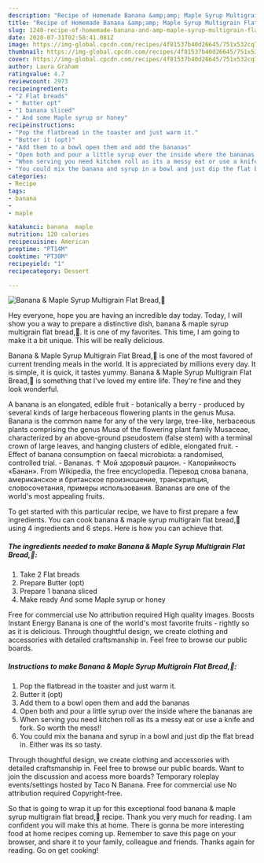 ```yaml
---
description: "Recipe of Homemade Banana &amp;amp; Maple Syrup Multigrain Flat Bread,💚"
title: "Recipe of Homemade Banana &amp;amp; Maple Syrup Multigrain Flat Bread,💚"
slug: 1240-recipe-of-homemade-banana-and-amp-maple-syrup-multigrain-flat-bread
date: 2020-07-31T02:58:41.081Z
image: https://img-global.cpcdn.com/recipes/4f81537b40d26645/751x532cq70/banana-maple-syrup-multigrain-flat-bread💚-recipe-main-photo.jpg
thumbnail: https://img-global.cpcdn.com/recipes/4f81537b40d26645/751x532cq70/banana-maple-syrup-multigrain-flat-bread💚-recipe-main-photo.jpg
cover: https://img-global.cpcdn.com/recipes/4f81537b40d26645/751x532cq70/banana-maple-syrup-multigrain-flat-bread💚-recipe-main-photo.jpg
author: Laura Graham
ratingvalue: 4.7
reviewcount: 2973
recipeingredient:
- "2 Flat breads"
- " Butter opt"
- "1 banana sliced"
- " And some Maple syrup or honey"
recipeinstructions:
- "Pop the flatbread in the toaster and just warm it."
- "Butter it (opt)"
- "Add them to a bowl open them and add the bananas"
- "Open both and pour a little syrup over the inside where the bananas are"
- "When serving you need kitchen roll as its a messy eat or use a knife and fork. So worth the mess!!"
- "You could mix the banana and syrup in a bowl and just dip the flat bread in. Either was its so tasty."
categories:
- Recipe
tags:
- banana
- 
- maple

katakunci: banana  maple 
nutrition: 120 calories
recipecuisine: American
preptime: "PT14M"
cooktime: "PT30M"
recipeyield: "1"
recipecategory: Dessert

---
```



![Banana &amp; Maple Syrup Multigrain Flat Bread,💚](https://img-global.cpcdn.com/recipes/4f81537b40d26645/751x532cq70/banana-maple-syrup-multigrain-flat-bread💚-recipe-main-photo.jpg)

Hey everyone, hope you are having an incredible day today. Today, I will show you a way to prepare a distinctive dish, banana &amp; maple syrup multigrain flat bread,💚. It is one of my favorites. This time, I am going to make it a bit unique. This will be really delicious.

Banana &amp; Maple Syrup Multigrain Flat Bread,💚 is one of the most favored of current trending meals in the world. It is appreciated by millions every day. It is simple, it is quick, it tastes yummy. Banana &amp; Maple Syrup Multigrain Flat Bread,💚 is something that I've loved my entire life. They're fine and they look wonderful.

A banana is an elongated, edible fruit - botanically a berry - produced by several kinds of large herbaceous flowering plants in the genus Musa. Banana is the common name for any of the very large, tree-like, herbaceous plants comprising the genus Musa of the flowering plant family Musaceae, characterized by an above-ground pseudostem (false stem) with a terminal crown of large leaves, and hanging clusters of edible, elongated fruit. - Effect of banana consumption on faecal microbiota: a randomised, controlled trial. - Bananas. ↑ Мой здоровый рацион. - Калорийность «Банан». From Wikipedia, the free encyclopedia. Перевод слова banana, американское и британское произношение, транскрипция, словосочетания, примеры использования. Bananas are one of the world&#39;s most appealing fruits.


To get started with this particular recipe, we have to first prepare a few ingredients. You can cook banana &amp; maple syrup multigrain flat bread,💚 using 4 ingredients and 6 steps. Here is how you can achieve that.

<!--inarticleads1-->

##### The ingredients needed to make Banana &amp; Maple Syrup Multigrain Flat Bread,💚:

1. Take 2 Flat breads
1. Prepare  Butter (opt)
1. Prepare 1 banana sliced
1. Make ready  And some Maple syrup or honey


Free for commercial use No attribution required High quality images. Boosts Instant Energy Banana is one of the world&#39;s most favorite fruits - rightly so as it is delicious. Through thoughtful design, we create clothing and accessories with detailed craftsmanship in. Feel free to browse our public boards. 

<!--inarticleads2-->

##### Instructions to make Banana &amp; Maple Syrup Multigrain Flat Bread,💚:

1. Pop the flatbread in the toaster and just warm it.
1. Butter it (opt)
1. Add them to a bowl open them and add the bananas
1. Open both and pour a little syrup over the inside where the bananas are
1. When serving you need kitchen roll as its a messy eat or use a knife and fork. So worth the mess!!
1. You could mix the banana and syrup in a bowl and just dip the flat bread in. Either was its so tasty.


Through thoughtful design, we create clothing and accessories with detailed craftsmanship in. Feel free to browse our public boards. Want to join the discussion and access more boards? Temporary roleplay events/settings hosted by Taco N Banana. Free for commercial use No attribution required Copyright-free. 

So that is going to wrap it up for this exceptional food banana &amp; maple syrup multigrain flat bread,💚 recipe. Thank you very much for reading. I am confident you will make this at home. There is gonna be more interesting food at home recipes coming up. Remember to save this page on your browser, and share it to your family, colleague and friends. Thanks again for reading. Go on get cooking!
